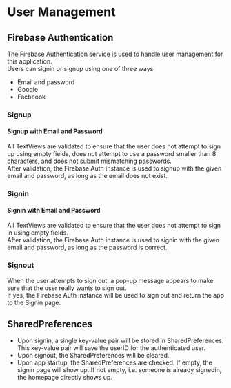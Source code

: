 # User Management 

## Firebase Authentication
The Firebase Authentication service is used to handle user management for this application.  
Users can signin or signup using one of three ways: 
* Email and password
* Google
* Facbeook

### Signup
#### Signup with Email and Password
All TextViews are validated to ensure that the user does not attempt to sign up using empty fields, does not attempt to use a password smaller than 8 characters, and does not submit mismatching passwords.  
After validation, the Firebase Auth instance is used to signup with the given email and password, as long as the email does not exist.

### Signin
#### Signin with Email and Password
All TextViews are validated to ensure that the user does not attempt to sign in using empty fields.  
After validation, the Firebase Auth instance is used to signin with the given email and password, as long as the password is correct. 

### Signout
When the user attempts to sign out, a pop-up message appears to make sure that the user really wants to sign out.   
If yes, the Firebase Auth instance will be used to sign out and return the app to the Signin page.  

## SharedPreferences 
* Upon signin, a single key-value pair will be stored in SharedPreferences. This key-value pair will save the userID for the authenticated user. 
* Upon signout, the SharedPreferences will be cleared.
* Upon app startup, the SharedPreferences are checked. If empty, the signin page will show up. If not empty, i.e. someone is already signedin, the homepage directly shows up.